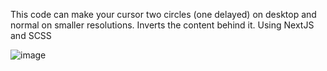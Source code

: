 This code can make your cursor two circles (one delayed) on desktop and normal on smaller resolutions. Inverts the content behind it.
Using NextJS and SCSS

![image](https://github.com/user-attachments/assets/8597c627-4abf-4533-a46f-a3d15a91ee45)
